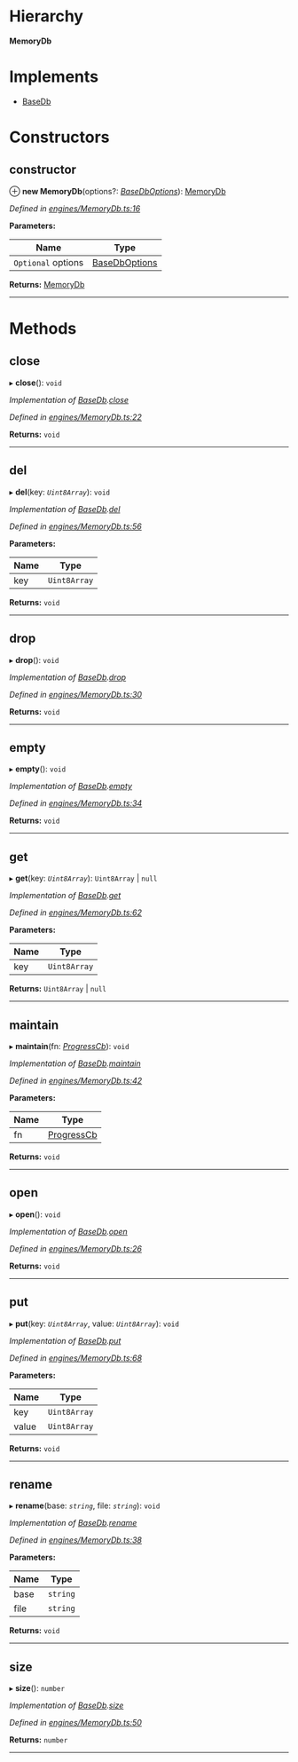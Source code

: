 

# Hierarchy

**MemoryDb**

# Implements

* [BaseDb](../interfaces/_types_.basedb.md)

# Constructors

<a id="constructor"></a>

##  constructor

⊕ **new MemoryDb**(options?: *[BaseDbOptions](../modules/_types_.md#basedboptions)*): [MemoryDb](_engines_memorydb_.memorydb.md)

*Defined in [engines/MemoryDb.ts:16](https://github.com/polkadot-js/common/blob/2aba82e/packages/db/src/engines/MemoryDb.ts#L16)*

**Parameters:**

| Name | Type |
| ------ | ------ |
| `Optional` options | [BaseDbOptions](../modules/_types_.md#basedboptions) |

**Returns:** [MemoryDb](_engines_memorydb_.memorydb.md)

___

# Methods

<a id="close"></a>

##  close

▸ **close**(): `void`

*Implementation of [BaseDb](../interfaces/_types_.basedb.md).[close](../interfaces/_types_.basedb.md#close)*

*Defined in [engines/MemoryDb.ts:22](https://github.com/polkadot-js/common/blob/2aba82e/packages/db/src/engines/MemoryDb.ts#L22)*

**Returns:** `void`

___
<a id="del"></a>

##  del

▸ **del**(key: *`Uint8Array`*): `void`

*Implementation of [BaseDb](../interfaces/_types_.basedb.md).[del](../interfaces/_types_.basedb.md#del)*

*Defined in [engines/MemoryDb.ts:56](https://github.com/polkadot-js/common/blob/2aba82e/packages/db/src/engines/MemoryDb.ts#L56)*

**Parameters:**

| Name | Type |
| ------ | ------ |
| key | `Uint8Array` |

**Returns:** `void`

___
<a id="drop"></a>

##  drop

▸ **drop**(): `void`

*Implementation of [BaseDb](../interfaces/_types_.basedb.md).[drop](../interfaces/_types_.basedb.md#drop)*

*Defined in [engines/MemoryDb.ts:30](https://github.com/polkadot-js/common/blob/2aba82e/packages/db/src/engines/MemoryDb.ts#L30)*

**Returns:** `void`

___
<a id="empty"></a>

##  empty

▸ **empty**(): `void`

*Implementation of [BaseDb](../interfaces/_types_.basedb.md).[empty](../interfaces/_types_.basedb.md#empty)*

*Defined in [engines/MemoryDb.ts:34](https://github.com/polkadot-js/common/blob/2aba82e/packages/db/src/engines/MemoryDb.ts#L34)*

**Returns:** `void`

___
<a id="get"></a>

##  get

▸ **get**(key: *`Uint8Array`*): `Uint8Array` | `null`

*Implementation of [BaseDb](../interfaces/_types_.basedb.md).[get](../interfaces/_types_.basedb.md#get)*

*Defined in [engines/MemoryDb.ts:62](https://github.com/polkadot-js/common/blob/2aba82e/packages/db/src/engines/MemoryDb.ts#L62)*

**Parameters:**

| Name | Type |
| ------ | ------ |
| key | `Uint8Array` |

**Returns:** `Uint8Array` | `null`

___
<a id="maintain"></a>

##  maintain

▸ **maintain**(fn: *[ProgressCb](../modules/_types_.md#progresscb)*): `void`

*Implementation of [BaseDb](../interfaces/_types_.basedb.md).[maintain](../interfaces/_types_.basedb.md#maintain)*

*Defined in [engines/MemoryDb.ts:42](https://github.com/polkadot-js/common/blob/2aba82e/packages/db/src/engines/MemoryDb.ts#L42)*

**Parameters:**

| Name | Type |
| ------ | ------ |
| fn | [ProgressCb](../modules/_types_.md#progresscb) |

**Returns:** `void`

___
<a id="open"></a>

##  open

▸ **open**(): `void`

*Implementation of [BaseDb](../interfaces/_types_.basedb.md).[open](../interfaces/_types_.basedb.md#open)*

*Defined in [engines/MemoryDb.ts:26](https://github.com/polkadot-js/common/blob/2aba82e/packages/db/src/engines/MemoryDb.ts#L26)*

**Returns:** `void`

___
<a id="put"></a>

##  put

▸ **put**(key: *`Uint8Array`*, value: *`Uint8Array`*): `void`

*Implementation of [BaseDb](../interfaces/_types_.basedb.md).[put](../interfaces/_types_.basedb.md#put)*

*Defined in [engines/MemoryDb.ts:68](https://github.com/polkadot-js/common/blob/2aba82e/packages/db/src/engines/MemoryDb.ts#L68)*

**Parameters:**

| Name | Type |
| ------ | ------ |
| key | `Uint8Array` |
| value | `Uint8Array` |

**Returns:** `void`

___
<a id="rename"></a>

##  rename

▸ **rename**(base: *`string`*, file: *`string`*): `void`

*Implementation of [BaseDb](../interfaces/_types_.basedb.md).[rename](../interfaces/_types_.basedb.md#rename)*

*Defined in [engines/MemoryDb.ts:38](https://github.com/polkadot-js/common/blob/2aba82e/packages/db/src/engines/MemoryDb.ts#L38)*

**Parameters:**

| Name | Type |
| ------ | ------ |
| base | `string` |
| file | `string` |

**Returns:** `void`

___
<a id="size"></a>

##  size

▸ **size**(): `number`

*Implementation of [BaseDb](../interfaces/_types_.basedb.md).[size](../interfaces/_types_.basedb.md#size)*

*Defined in [engines/MemoryDb.ts:50](https://github.com/polkadot-js/common/blob/2aba82e/packages/db/src/engines/MemoryDb.ts#L50)*

**Returns:** `number`

___


